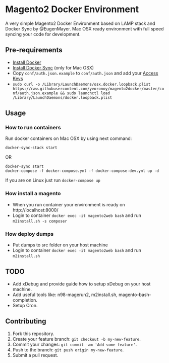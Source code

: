 # Magento2 Docker Environment
A very simple Magento2 Docker Environment based on LAMP stack and Docker Sync by @EugenMayer.
Mac OSX ready environment with full speed syncing your code for development.

## Pre-requirements
 - [Install Docker](https://docs.docker.com/engine/installation/mac/)
 - [Install Docker Sync](https://github.com/EugenMayer/docker-sync/wiki/1.-Installation) (only for Mac OSX)
 - Copy `conf/auth.json.example` to `conf/auth.json` and add your [Access Keys](http://devdocs.magento.com/guides/v2.0/install-gde/prereq/dev_install.html)
 - `sudo curl -o /Library/LaunchDaemons/osx.docker.loopback.plist https://raw.githubusercontent.com/yvoronoy/magento2docker/master/conf/auth.json.example && sudo launchctl load /Library/LaunchDaemons/docker.loopback.plist`

## Usage
### How to run containers
Run docker containers on Mac OSX by using next command:
```
docker-sync-stack start
```
OR
```
docker-sync start
docker-compose -f docker-compose.yml -f docker-compose-dev.yml up -d
```
If you are on Linux
just run `docker-compose up`


### How install a magento
 - When you run container your environment is ready on http://localhost:8000/
 - Login to container `docker exec -it magento2web bash` and run `m2install.sh -s composer`

### How deploy dumps
 - Put dumps to src folder on your host machine
 - Login to container `docker exec -it magento2web bash` and run `m2install.sh`


## TODO
 - Add xDebug and provide guide how to setup xDebug on your host machine.
 - Add useful tools like: n98-magerun2, m2install.sh, magento-bash-completion.
 - Setup Cron.

## Contributing
1. Fork this repository.
2. Create your feature branch: `git checkout -b my-new-feature`.
3. Commit your changes: `git commit -am 'Add some feature'`.
4. Push to the branch: `git push origin my-new-feature`.
5. Submit a pull request.

